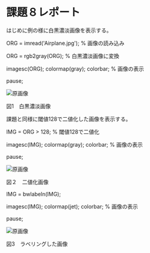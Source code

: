 # 課題８レポート

はじめに例の様に白黒濃淡画像を表示する。

ORG = imread('Airplane.jpg'); % 画像の読み込み　

ORG = rgb2gray(ORG); % 白黒濃淡画像に変換

imagesc(ORG); colormap(gray); colorbar; % 画像の表示

pause;

![原画像](https://github.com/TakedaRyota/Image-Processing-engineering-2019/blob/master/image/kadai8_1.png)

図1　白黒濃淡画像

課題と同様に閾値128で二値化した画像を表示する。

IMG = ORG > 128; % 閾値128で二値化

imagesc(IMG); colormap(gray); colorbar; % 画像の表示

pause;

![原画像](https://github.com/TakedaRyota/Image-Processing-engineering-2019/blob/master/image/kadai8_2.png)

図２　二値化画像

IMG = bwlabeln(IMG);

imagesc(IMG); colormap(jet); colorbar; % 画像の表示

pause;

![原画像](https://github.com/TakedaRyota/Image-Processing-engineering-2019/blob/master/image/kadai8_3.png)

図3　ラベリングした画像

